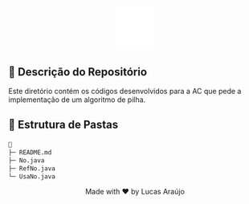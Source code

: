 <h1 align="center">
    <img alt="Impacta Logo" height="80" title="Azure Logo" src="../../../.github/impacta-logo.png">
</h1>

## 📝 Descrição do Repositório

Este diretório contém os códigos desenvolvidos para a AC que pede a implementação de um algoritmo de pilha.

## 📁 Estrutura de Pastas

```
📁
├─ README.md
├─ No.java
├─ RefNo.java
└─ UsaNo.java
```

<div align="center">
  <p>Made with ❤ by Lucas Araújo</p>
</div>
